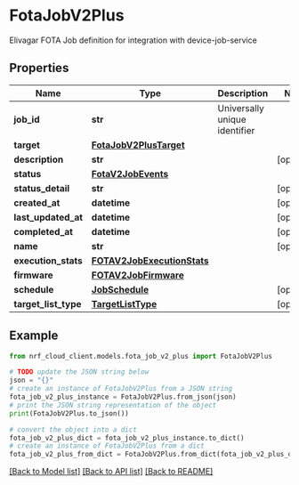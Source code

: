 # FotaJobV2Plus

Elivagar FOTA Job definition for integration with device-job-service

## Properties

Name | Type | Description | Notes
------------ | ------------- | ------------- | -------------
**job_id** | **str** | Universally unique identifier | 
**target** | [**FotaJobV2PlusTarget**](FotaJobV2PlusTarget.md) |  | 
**description** | **str** |  | [optional] 
**status** | [**FotaV2JobEvents**](FotaV2JobEvents.md) |  | 
**status_detail** | **str** |  | [optional] 
**created_at** | **datetime** |  | [optional] 
**last_updated_at** | **datetime** |  | [optional] 
**completed_at** | **datetime** |  | [optional] 
**name** | **str** |  | [optional] 
**execution_stats** | [**FOTAV2JobExecutionStats**](FOTAV2JobExecutionStats.md) |  | 
**firmware** | [**FOTAV2JobFirmware**](FOTAV2JobFirmware.md) |  | 
**schedule** | [**JobSchedule**](JobSchedule.md) |  | [optional] 
**target_list_type** | [**TargetListType**](TargetListType.md) |  | [optional] 

## Example

```python
from nrf_cloud_client.models.fota_job_v2_plus import FotaJobV2Plus

# TODO update the JSON string below
json = "{}"
# create an instance of FotaJobV2Plus from a JSON string
fota_job_v2_plus_instance = FotaJobV2Plus.from_json(json)
# print the JSON string representation of the object
print(FotaJobV2Plus.to_json())

# convert the object into a dict
fota_job_v2_plus_dict = fota_job_v2_plus_instance.to_dict()
# create an instance of FotaJobV2Plus from a dict
fota_job_v2_plus_from_dict = FotaJobV2Plus.from_dict(fota_job_v2_plus_dict)
```
[[Back to Model list]](../README.md#documentation-for-models) [[Back to API list]](../README.md#documentation-for-api-endpoints) [[Back to README]](../README.md)


